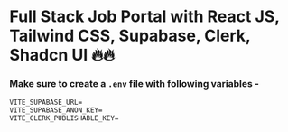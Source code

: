# Full Stack Job Portal with React JS, Tailwind CSS, Supabase, Clerk, Shadcn UI  🔥🔥



### Make sure to create a `.env` file with following variables -

```
VITE_SUPABASE_URL=
VITE_SUPABASE_ANON_KEY=
VITE_CLERK_PUBLISHABLE_KEY=
```

